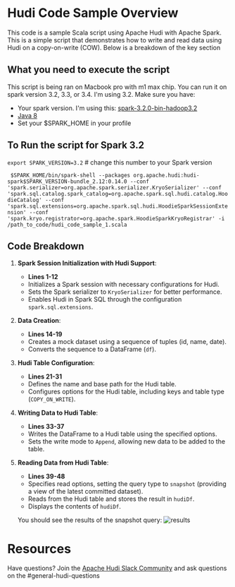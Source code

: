 # Hudi Code Sample Overview
This code is a sample Scala script using Apache Hudi with Apache Spark. This is a simple script that demonstrates how to write and read data using Hudi on a copy-on-write (COW). Below is a breakdown of the key section

## What you need to execute the script
This script is being ran on Macbook pro with m1 max chip. You can run it on spark version 3.2, 3.3, or 3.4. I'm using 3.2. Make sure you have:
- Your spark version. I'm using this: [spark-3.2.0-bin-hadoop3.2](https://spark.apache.org/news/index.html)
- [Java 8](https://github.com/AdoptOpenJDK/homebrew-openjdk)
- Set your $SPARK_HOME in your profile


## To Run the script for Spark 3.2
```export SPARK_VERSION=3.2``` # change this number to your Spark version

``` $SPARK_HOME/bin/spark-shell --packages org.apache.hudi:hudi-spark$SPARK_VERSION-bundle_2.12:0.14.0 --conf 'spark.serializer=org.apache.spark.serializer.KryoSerializer' --conf 'spark.sql.catalog.spark_catalog=org.apache.spark.sql.hudi.catalog.HoodieCatalog' --conf 'spark.sql.extensions=org.apache.spark.sql.hudi.HoodieSparkSessionExtension' --conf 'spark.kryo.registrator=org.apache.spark.HoodieSparkKryoRegistrar' -i /path_to_code/hudi_code_sample_1.scala```


## Code Breakdown
1. **Spark Session Initialization with Hudi Support**:
   - **Lines 1-12**
    - Initializes a Spark session with necessary configurations for Hudi.
    - Sets the Spark serializer to `KryoSerializer` for better performance.
    - Enables Hudi in Spark SQL through the configuration `spark.sql.extensions`.

2. **Data Creation**:
   - **Lines 14-19**
    - Creates a mock dataset using a sequence of tuples (id, name, date).
    - Converts the sequence to a DataFrame (`df`).

3. **Hudi Table Configuration**:
   - **Lines 21-31**
   - Defines the name and base path for the Hudi table.
   - Configures options for the Hudi table, including keys and table type (`COPY_ON_WRITE`).

4. **Writing Data to Hudi Table**:
   - **Lines 33-37**
   - Writes the DataFrame to a Hudi table using the specified options.
   - Sets the write mode to `Append`, allowing new data to be added to the table.

5. **Reading Data from Hudi Table**:
   - **Lines 39-48**
   - Specifies read options, setting the query type to `snapshot` (providing a view of the latest committed dataset).
   - Reads from the Hudi table and stores the result in `hudiDf`.
   - Displays the contents of `hudiDf`.

   You should see the results of the snapshot query:
   ![results](images/result.png)

# Resources
Have questions? Join the [Apache Hudi Slack Community](https://join.slack.com/t/apache-hudi/shared_invite/zt-20r833rxh-627NWYDUyR8jRtMa2mZ~gg) and ask questions on the #general-hudi-questions

